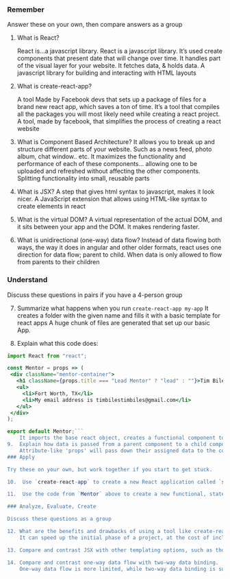 ### Remember

Answer these on your own, then compare answers as a group

1.  What is React?

    React is...a javascript library.
    React is a javascript library. It’s used create components that present date that will change over time. It handles part of the visual layer for your website. It fetches data, & holds data.
    A javascript library for building and interacting with HTML layouts


2.  What is create-react-app?

    A tool Made by Facebook devs that sets up a package of files for a brand new react app, which saves a ton of time.
    It’s a tool that compiles all the packages you will most likely need while creating a react project.
     A tool, made by facebook, that simplifies the process of creating a react website

3.  What is Component Based Architecture?
It allows you to break up and structure different parts of your website. Such as a news feed, photo album, chat window.. etc. It maximizes the functionality and performance of each of these components… allowing one to be uploaded and refreshed without affecting the other components.
Splitting functionality into small, reusable parts

4.  What is JSX?
    A step that gives html syntax to javascript, makes it look nicer.
    A JavaScript extension that allows using HTML-like syntax to create elements in react

5.  What is the virtual DOM?
    A virtual representation of the actual DOM, and it sits between your app and the DOM. It makes rendering faster.
    

6.  What is unidirectional (one-way) data flow?
    Instead of data flowing both ways, the way it does in angular and other older formats, react uses one direction for data flow; parent to child.
    When data is only allowed to flow from parents to their children

### Understand

Discuss these questions in pairs if you have a 4-person group

7.  Summarize what happens when you run `create-react-app my-app`
    It creates a folder with the given name and fills it with a basic template for react apps
    A huge chunk of files are generated that set up our basic App.

8.  Explain what this code does:

```jsx
import React from "react";

const Mentor = props => (
 <div className="mentor-container">
   <h1 className={props.title === "Lead Mentor" ? "lead" : ""}>Tim Biles</h1>
   <ul>
     <li>Fort Worth, TX</li>
     <li>My email address is timbilestimbiles@gmail.com</li>
   </ul>
 </div>
);

export default Mentor;```
    It imports the base react object, creates a functional component to produce elements, and exports said component
9.  Explain how data is passed from a parent component to a child component.
    Attribute-like 'props' will pass down their assigned data to the constructor of the Component
### Apply

Try these on your own, but work together if you start to get stuck.

10.  Use `create-react-app` to create a new React application called `student-directory`

11.  Use the code from `Mentor` above to create a new functional, stateless component called `User` with a list of friends. Hard code the list of friends, do not use state or props.

### Analyze, Evaluate, Create

Discuss these questions as a group

12. What are the benefits and drawbacks of using a tool like create-react-app?
    It can speed up the initial phase of a project, at the cost of including functionality that you might not need or fully understand

13. Compare and contrast JSX with other templating options, such as those used in Angular or Vue

14. Compare and contrast one-way data flow with two-way data binding.
    One-way data flow is more limited, while two-way data binding is supposedly too free